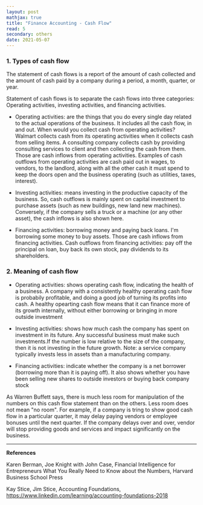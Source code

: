 ```yaml
---
layout: post
mathjax: true
title: "Finance Accounting - Cash Flow"
read: 5
secondary: others
date: 2021-05-07
---
```

### 1. Types of cash flow

The statement of cash flows is a report of the amount of cash collected and the amount of cash paid by a company during a period, a month, quarter, or year.

Statement of cash flows is to separate the cash flows into three categories: Operating activities, investing activities, and financing activities.

- Operating activities: are the things that you do every single day related to the actual operations of the business. It includes all the cash flow, in and out. When would you collect cash from operating activities? Walmart collects cash from its operating activities when it collects cash from selling items. A consulting company collects cash by providing consulting services to client and then collecting the cash from them. Those are cash inflows from operating activities. Examples of cash outflows from operating activities are cash paid out in wages, to vendors, to the landlord, along with all the other cash it must spend to keep the doors open and the business operating (such as utilities, taxes, interest). 

- Investing activities: means investing in the productive capacity of the business. So, cash outflows is mainly spent on capital investment to purchase assets (such as new buildings, new land new machines). Conversely, if the company sells a truck or a machine (or any other asset), the cash inflows is also shown here.

- Financing activities: borrowing money and paying back loans. I'm borrowing some money to buy assets. Those are cash inflows from financing activities. Cash outflows from financing activities: pay off the principal on loan, buy back its own stock, pay dividends to its shareholders.

### 2. Meaning of cash flow

- Operating activities: shows operating cash flow, indicating the health of a business. A company with a consistently healthy operating cash flow is probabily profitable, and doing a good job of turning its profits into cash. A healthy opearting cash flow means that it can finance more of its growth internally, without either borrowing or bringing in more outside investment

- Investing activities: shows how much cash the company has spent on investment in its future. Any successful business must make such investments.If the number is low relative to the size of the company, then it is not investing in the future growth. Note: a service company typically invests less in assets than a manufacturing company.

- Financing activities: indicate whether the company is a net borrower (borrowing more than it is paying off). It also shows whether you have been selling new shares to outside investors or buying back company stock

As Warren Buffett says, there is much less room for manipulation of the numbers on this cash flow statement than on the others. Less room does not mean "no room". For example, if a company is tring to show good cash flow in a particular quarter, it may delay paying vendors or employee bonuses until the next quarter. If the company delays over and over, vendor will stop providing goods and services and impact significantly on the business.


------------------
**References**

Karen Berman, Joe Knight with John Case, Financial Intelligence for Entrepreneurs What You Really Need to Know about the Numbers, Harvard Business School Press

Kay Stice, Jim Stice, Accounting Foundations, https://www.linkedin.com/learning/accounting-foundations-2018
